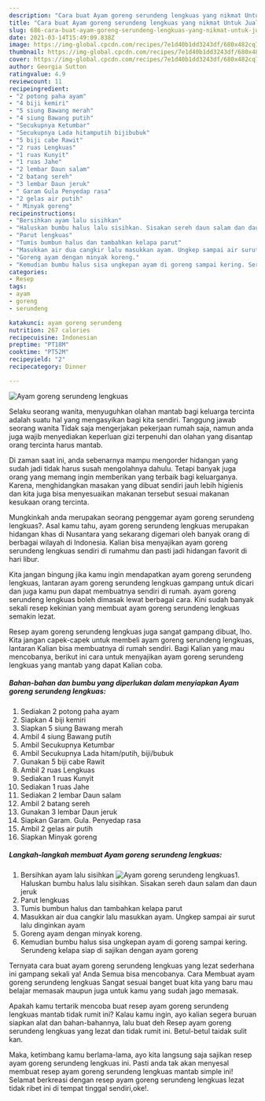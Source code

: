 ```yaml
---
description: "Cara buat Ayam goreng serundeng lengkuas yang nikmat Untuk Jualan"
title: "Cara buat Ayam goreng serundeng lengkuas yang nikmat Untuk Jualan"
slug: 686-cara-buat-ayam-goreng-serundeng-lengkuas-yang-nikmat-untuk-jualan
date: 2021-03-14T15:49:09.838Z
image: https://img-global.cpcdn.com/recipes/7e1d40b1dd3243df/680x482cq70/ayam-goreng-serundeng-lengkuas-foto-resep-utama.jpg
thumbnail: https://img-global.cpcdn.com/recipes/7e1d40b1dd3243df/680x482cq70/ayam-goreng-serundeng-lengkuas-foto-resep-utama.jpg
cover: https://img-global.cpcdn.com/recipes/7e1d40b1dd3243df/680x482cq70/ayam-goreng-serundeng-lengkuas-foto-resep-utama.jpg
author: Georgia Sutton
ratingvalue: 4.9
reviewcount: 11
recipeingredient:
- "2 potong paha ayam"
- "4 biji kemiri"
- "5 siung Bawang merah"
- "4 siung Bawang putih"
- "Secukupnya Ketumbar"
- "Secukupnya Lada hitamputih bijibubuk"
- "5 biji cabe Rawit"
- "2 ruas Lengkuas"
- "1 ruas Kunyit"
- "1 ruas Jahe"
- "2 lembar Daun salam"
- "2 batang sereh"
- "3 lembar Daun jeruk"
- " Garam Gula Penyedap rasa"
- "2 gelas air putih"
- " Minyak goreng"
recipeinstructions:
- "Bersihkan ayam lalu sisihkan"
- "Haluskan bumbu halus lalu sisihkan. Sisakan sereh daun salam dan daun jeruk"
- "Parut lengkuas"
- "Tumis bumbun halus dan tambahkan kelapa parut"
- "Masukkan air dua cangkir lalu masukkan ayam. Ungkep sampai air surut lalu dinginkan ayam"
- "Goreng ayam dengan minyak koreng."
- "Kemudian bumbu halus sisa ungkepan ayam di goreng sampai kering. Serundeng kelapa siap di sajikan dengan ayam goreng"
categories:
- Resep
tags:
- ayam
- goreng
- serundeng

katakunci: ayam goreng serundeng 
nutrition: 267 calories
recipecuisine: Indonesian
preptime: "PT18M"
cooktime: "PT52M"
recipeyield: "2"
recipecategory: Dinner

---
```



![Ayam goreng serundeng lengkuas](https://img-global.cpcdn.com/recipes/7e1d40b1dd3243df/680x482cq70/ayam-goreng-serundeng-lengkuas-foto-resep-utama.jpg)

Selaku seorang wanita, menyuguhkan olahan mantab bagi keluarga tercinta adalah suatu hal yang mengasyikan bagi kita sendiri. Tanggung jawab seorang  wanita Tidak saja mengerjakan pekerjaan rumah saja, namun anda juga wajib menyediakan keperluan gizi terpenuhi dan olahan yang disantap orang tercinta harus mantab.

Di zaman  saat ini, anda sebenarnya mampu mengorder hidangan yang sudah jadi tidak harus susah mengolahnya dahulu. Tetapi banyak juga orang yang memang ingin memberikan yang terbaik bagi keluarganya. Karena, menghidangkan masakan yang dibuat sendiri jauh lebih higienis dan kita juga bisa menyesuaikan makanan tersebut sesuai makanan kesukaan orang tercinta. 



Mungkinkah anda merupakan seorang penggemar ayam goreng serundeng lengkuas?. Asal kamu tahu, ayam goreng serundeng lengkuas merupakan hidangan khas di Nusantara yang sekarang digemari oleh banyak orang di berbagai wilayah di Indonesia. Kalian bisa menyajikan ayam goreng serundeng lengkuas sendiri di rumahmu dan pasti jadi hidangan favorit di hari libur.

Kita jangan bingung jika kamu ingin mendapatkan ayam goreng serundeng lengkuas, lantaran ayam goreng serundeng lengkuas gampang untuk dicari dan juga kamu pun dapat membuatnya sendiri di rumah. ayam goreng serundeng lengkuas boleh dimasak lewat berbagai cara. Kini sudah banyak sekali resep kekinian yang membuat ayam goreng serundeng lengkuas semakin lezat.

Resep ayam goreng serundeng lengkuas juga sangat gampang dibuat, lho. Kita jangan capek-capek untuk membeli ayam goreng serundeng lengkuas, lantaran Kalian bisa membuatnya di rumah sendiri. Bagi Kalian yang mau mencobanya, berikut ini cara untuk menyajikan ayam goreng serundeng lengkuas yang mantab yang dapat Kalian coba.

<!--inarticleads1-->

##### Bahan-bahan dan bumbu yang diperlukan dalam menyiapkan Ayam goreng serundeng lengkuas:

1. Sediakan 2 potong paha ayam
1. Siapkan 4 biji kemiri
1. Siapkan 5 siung Bawang merah
1. Ambil 4 siung Bawang putih
1. Ambil Secukupnya Ketumbar
1. Ambil Secukupnya Lada hitam/putih, biji/bubuk
1. Gunakan 5 biji cabe Rawit
1. Ambil 2 ruas Lengkuas
1. Sediakan 1 ruas Kunyit
1. Sediakan 1 ruas Jahe
1. Sediakan 2 lembar Daun salam
1. Ambil 2 batang sereh
1. Gunakan 3 lembar Daun jeruk
1. Siapkan  Garam. Gula. Penyedap rasa
1. Ambil 2 gelas air putih
1. Siapkan  Minyak goreng




<!--inarticleads2-->

##### Langkah-langkah membuat Ayam goreng serundeng lengkuas:

1. Bersihkan ayam lalu sisihkan
<img src="https://img-global.cpcdn.com/steps/97841ae864ae7d3e/160x128cq70/ayam-goreng-serundeng-lengkuas-langkah-memasak-1-foto.jpg" alt="Ayam goreng serundeng lengkuas">1. Haluskan bumbu halus lalu sisihkan. Sisakan sereh daun salam dan daun jeruk
1. Parut lengkuas
1. Tumis bumbun halus dan tambahkan kelapa parut
1. Masukkan air dua cangkir lalu masukkan ayam. Ungkep sampai air surut lalu dinginkan ayam
1. Goreng ayam dengan minyak koreng.
1. Kemudian bumbu halus sisa ungkepan ayam di goreng sampai kering. Serundeng kelapa siap di sajikan dengan ayam goreng




Ternyata cara buat ayam goreng serundeng lengkuas yang lezat sederhana ini gampang sekali ya! Anda Semua bisa mencobanya. Cara Membuat ayam goreng serundeng lengkuas Sangat sesuai banget buat kita yang baru mau belajar memasak maupun juga untuk kamu yang sudah jago memasak.

Apakah kamu tertarik mencoba buat resep ayam goreng serundeng lengkuas mantab tidak rumit ini? Kalau kamu ingin, ayo kalian segera buruan siapkan alat dan bahan-bahannya, lalu buat deh Resep ayam goreng serundeng lengkuas yang lezat dan tidak rumit ini. Betul-betul taidak sulit kan. 

Maka, ketimbang kamu berlama-lama, ayo kita langsung saja sajikan resep ayam goreng serundeng lengkuas ini. Pasti anda tak akan menyesal membuat resep ayam goreng serundeng lengkuas mantab simple ini! Selamat berkreasi dengan resep ayam goreng serundeng lengkuas lezat tidak ribet ini di tempat tinggal sendiri,oke!.

